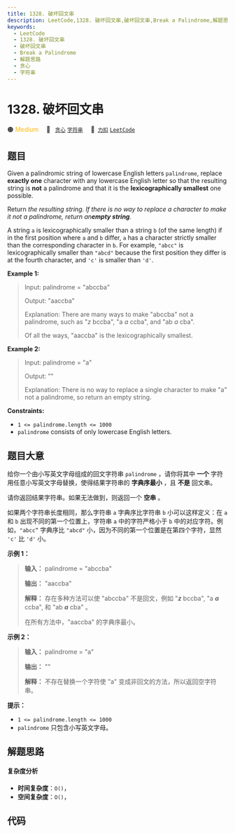 ```yaml
---
title: 1328. 破坏回文串
description: LeetCode,1328. 破坏回文串,破坏回文串,Break a Palindrome,解题思路,贪心,字符串
keywords:
  - LeetCode
  - 1328. 破坏回文串
  - 破坏回文串
  - Break a Palindrome
  - 解题思路
  - 贪心
  - 字符串
---
```


# 1328. 破坏回文串

🟠 <font color=#ffb800>Medium</font>&emsp; 🔖&ensp; [`贪心`](/tag/greedy.md) [`字符串`](/tag/string.md)&emsp; 🔗&ensp;[`力扣`](https://leetcode.cn/problems/break-a-palindrome) [`LeetCode`](https://leetcode.com/problems/break-a-palindrome)

## 题目

Given a palindromic string of lowercase English letters `palindrome`, replace
**exactly one** character with any lowercase English letter so that the
resulting string is **not** a palindrome and that it is the
**lexicographically smallest** one possible.

Return _the resulting string. If there is no way to replace a character to
make it not a palindrome, return an**empty string**._

A string `a` is lexicographically smaller than a string `b` (of the same
length) if in the first position where `a` and `b` differ, `a` has a character
strictly smaller than the corresponding character in `b`. For example,
`"abcc"` is lexicographically smaller than `"abcd"` because the first position
they differ is at the fourth character, and `'c'` is smaller than `'d'`.



**Example 1:**

> Input: palindrome = "abccba"
> 
> Output: "aaccba"
> 
> Explanation: There are many ways to make "abccba" not a palindrome, such as "_z_ bccba", "a _a_ ccba", and "ab _a_ cba".
> 
> Of all the ways, "aaccba" is the lexicographically smallest.

**Example 2:**

> Input: palindrome = "a"
> 
> Output: ""
> 
> Explanation: There is no way to replace a single character to make "a" not a palindrome, so return an empty string.

**Constraints:**

  * `1 <= palindrome.length <= 1000`
  * `palindrome` consists of only lowercase English letters.


## 题目大意

给你一个由小写英文字母组成的回文字符串 `palindrome` ，请你将其中 **一个** 字符用任意小写英文字母替换，使得结果字符串的
**字典序最小** ，且 **不是**  回文串。

请你返回结果字符串。如果无法做到，则返回一个 **空串** 。

如果两个字符串长度相同，那么字符串 `a` 字典序比字符串 `b` 小可以这样定义：在 `a` 和 `b` 出现不同的第一个位置上，字符串 `a`
中的字符严格小于 `b` 中的对应字符。例如，`"abcc”` 字典序比 `"abcd"` 小，因为不同的第一个位置是在第四个字符，显然 `'c'` 比
`'d'` 小。



**示例 1：**

> 
> 
> 
> 
> 
> **输入：** palindrome = "abccba"
> 
> **输出：** "aaccba"
> 
> **解释：** 存在多种方法可以使 "abccba" 不是回文，例如 "_**z**_ bccba", "a _**a**_ ccba", 和 "ab _**a**_ cba" 。
> 
> 在所有方法中，"aaccba" 的字典序最小。

**示例 2：**

> 
> 
> 
> 
> 
> **输入：** palindrome = "a"
> 
> **输出：** ""
> 
> **解释：** 不存在替换一个字符使 "a" 变成非回文的方法，所以返回空字符串。



**提示：**

  * `1 <= palindrome.length <= 1000`
  * `palindrome` 只包含小写英文字母。


## 解题思路

#### 复杂度分析

- **时间复杂度**：`O()`，
- **空间复杂度**：`O()`，

## 代码

```javascript

```